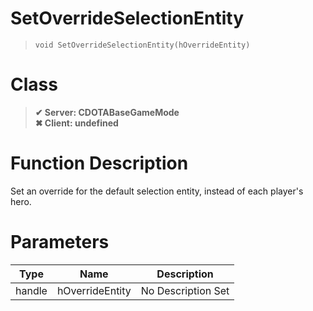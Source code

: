 # SetOverrideSelectionEntity
> `void SetOverrideSelectionEntity(hOverrideEntity)`
# Class
> __✔ Server: CDOTABaseGameMode__  
> __✖ Client: undefined__  
# Function Description
Set an override for the default selection entity, instead of each player's hero.
# Parameters
Type|Name|Description
--|--|--
handle|hOverrideEntity|No Description Set

